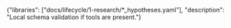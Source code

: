 {"libraries": ["docs/lifecycle/1-research/*_hypotheses.yaml"], "description": "Local schema validation if tools are present."}
